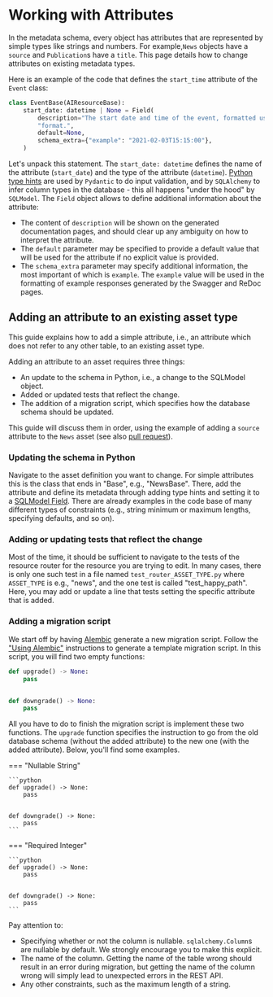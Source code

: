 # Working with Attributes
In the metadata schema, every object has attributes that are represented by simple types like strings and numbers. 
For example,`News` objects have a `source` and `Publication`s have a `title`.
This page details how to change attributes on existing metadata types.

Here is an example of the code that defines the `start_time` attribute of the `Event` class:
```python
class EventBase(AIResourceBase):
    start_date: datetime | None = Field(
        description="The start date and time of the event, formatted using the ISO 8601 date-time "
        "format.",
        default=None,
        schema_extra={"example": "2021-02-03T15:15:00"},
    )
```
Let's unpack this statement. 
The `start_date: datetime` defines the name of the attribute (`start_date`) and the type of the attribute (`datetime`).
[Python type hints](https://docs.python.org/3/library/typing.html) are used by `Pydantic` to do input validation, and by `SQLAlchemy` to infer column types in the database - this all happens "under the hood" by `SQLModel`.
The `Field` object allows to define additional information about the attribute:

 - The content of `description` will be shown on the generated documentation pages, and should clear up any ambiguity on how to interpret the attribute.
 - The `default` parameter may be specified to provide a default value that will be used for the attribute if no explicit value is provided.
 - The `schema_extra` parameter may specify additional information, the most important of which is `example`. The `example` value will be used in the formatting of example responses generated by the Swagger and ReDoc pages. 

## Adding an attribute to an existing asset type

This guide explains how to add a simple attribute, i.e., an attribute which does not refer to any other table, to an existing asset type.

Adding an attribute to an asset requires three things: 

 - An update to the schema in Python, i.e., a change to the SQLModel object.
 - Added or updated tests that reflect the change. 
 - The addition of a migration script, which specifies how the database schema should be updated.

This guide will discuss them in order, using the example of adding a `source` attribute to the `News` asset (see also [pull request](https://github.com/aiondemand/AIOD-rest-api/pull/395)).

### Updating the schema in Python

Navigate to the asset definition you want to change. For simple attributes this is the class that ends in "Base", e.g., "NewsBase". There, add the attribute and define its metadata through adding type hints and setting it to a [SQLModel Field](https://sqlmodel.tiangolo.com/tutorial/create-db-and-table/#define-the-fields-columns). There are already examples in the code base of many different types of constraints (e.g., string minimum or maximum lengths, specifying defaults, and so on).

### Adding or updating tests that reflect the change
Most of the time, it should be sufficient to navigate to the tests of the resource router for the resource you are trying to edit. In many cases, there is only one such test in a file named `test_router_ASSET_TYPE.py` where `ASSET_TYPE` is e.g., "news", and the one test is called "test_happy_path". Here, you may add or update a line that tests setting the specific attribute that is added.

### Adding a migration script
We start off by having [Alembic](https://alembic.sqlalchemy.org/en/latest/) generate a new migration script.
Follow the ["Using Alembic"]() instructions to generate a template migration script.
In this script, you will find two empty functions: 


```python
def upgrade() -> None:
    pass


def downgrade() -> None:
    pass
```

All you have to do to finish the migration script is implement these two functions.
The `upgrade` function specifies the instruction to go from the old database schema (without the added attribute) to the new one (with the added attribute).
Below, you'll find some examples.

=== "Nullable String"

    ```python
    def upgrade() -> None:
        pass


    def downgrade() -> None:
        pass
    ```

=== "Required Integer"

    ```python
    def upgrade() -> None:
        pass


    def downgrade() -> None:
        pass
    ```


Pay attention to:
  - Specifying whether or not the column is nullable. `sqlalchemy.Column`s are nullable by default. We strongly encourage you to make this explicit.
  - The name of the column. Getting the name of the table wrong should result in an error during migration, but getting the name of the column wrong will simply lead to unexpected errors in the REST API.
  - Any other constraints, such as the maximum length of a string.